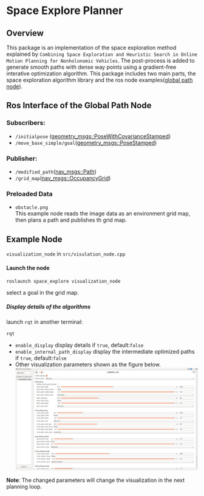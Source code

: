 Space Explore Planner
=====================

Overview
--------

This package is an implementation of the space exploration method explained by `Combining Space Exploration and Heuristic Search in Online Motion Planning for Nonholonomic Vehicles`. The post-process is added to generate smooth paths with dense way points using a gradient-free interative optimization algorithm. This package includes two main parts, the space exploration algorithm library and the ros node examples([global path node](https://github.com/bit-ivrc/hmpl/blob/feature_12_space-explore/space_explore/src/global_path_node.cpp)).

Ros Interface of the Global Path Node
-------------------------------------

### Subscribers:

-	`/initialpose` ([geometry_msgs::PoseWithCovarianceStamped](http://docs.ros.org/api/geometry_msgs/html/msg/PoseWithCovarianceStamped.html)\)
-	`/move_base_simple/goal`\([geometry_msgs::PoseStamped]())  

### Publisher:

-	`/modified_path`\([nav_msgs::Path](http://docs.ros.org/api/nav_msgs/html/msg/Path.html)\)
-	`/grid_map`\([nav_msgs::OccupancyGrid]())

### Preloaded Data

-	`obstacle.png`  
	This example node reads the image data as an environment grid map, then plans a path and publishes th grid map.

Example Node
------------

`visualization_node` in `src/visulation_node.cpp`

#### Launch the node

```
roslaunch space_explore visualization_node
```

select a goal in the grid map.

##### Display details of the algorithms

launch `rqt` in another terminal:

```
rqt
```

-	`enable_display` display details if `true`, default:`false`
-	`enable_internal_path_display` display the intermediate optimized paths if `true`, default:`false`
-	Other visualization parameters shown as the figure below. ![example](space_explore_rqt.png)

**Note**: The changed parameters will change the visualization in the next planning loop.

